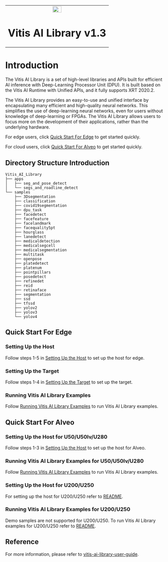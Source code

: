 <table width="100%">
  <tr width="100%">
    <td align="center"><img src="https://www.xilinx.com/content/dam/xilinx/imgs/press/media-kits/corporate/xilinx-logo.png" width="30%"/><h1>Vitis AI Library v1.3</h1>
    </td>
 </tr>
 </table>

# Introduction
The Vitis AI Library is a set of high-level libraries and APIs built for efficient AI inference with Deep-Learning Processor Unit (DPU). It is built based on the Vitis AI Runtime with Unified APIs, and it fully supports XRT 2020.2.

The Vitis AI Library provides an easy-to-use and unified interface by encapsulating many efficient and high-quality neural networks. This simplifies the use of deep-learning neural networks, even for users without knowledge of deep-learning or FPGAs. The Vitis AI Library allows users to focus more on the development of their applications, rather than the underlying hardware.

For edge users, click 
[Quick Start For Edge](#quick-start-for-edge) to get started quickly. 

For cloud users, click 
[Quick Start For Alveo](#quick-start-for-alveo) to get started quickly.

## Directory Structure Introduction

```
Vitis_AI_Library
├── apps
│   ├── seg_and_pose_detect
│   └── segs_and_roadline_detect
└── samples
    ├── 3Dsegmentation
    ├── classification
    ├── covid19segmentation
    ├── dpu_task
    ├── facedetect	
    ├── facefeature
    ├── facelandmark
    ├── facequality5pt
    ├── hourglass
    ├── lanedetect
    ├── medicaldetection
    ├── medicalsegcell
    ├── medicalsegmentation
    ├── multitask
    ├── openpose
    ├── platedetect
    ├── platenum
    ├── pointpillars
    ├── posedetect
    ├── refinedet
    ├── reid
    ├── retinaface
    ├── segmentation
    ├── ssd
    ├── tfssd
    ├── yolov2
    ├── yolov3	
    └── yolov4
```

## Quick Start For Edge
### Setting Up the Host
Follow steps 1-5 in [Setting Up the Host](../../tools/Vitis-AI-Library/README.md#setting-up-the-host) to set up the host for edge.

### Setting Up the Target
Follow steps 1-4 in [Setting Up the Target](../../tools/Vitis-AI-Library/README.md#setting-up-the-target) to set up the target.
	 	  
### Running Vitis AI Library Examples
Follow [Running Vitis AI Library Examples](../../tools/Vitis-AI-Library/README.md#running-vitis-ai-library-examples) to run Vitis AI Library examples.

## Quick Start For Alveo
### Setting Up the Host for U50/U50lv/U280
Follow steps 1-3 in [Setting Up the Host](../../tools/Vitis-AI-Library/README.md#setting-up-the-host-for-u50u50lvu280) to set up the host for Alveo.

### Running Vitis AI Library Examples for U50/U50lv/U280
Follow [Running Vitis AI Library Examples](../../tools/Vitis-AI-Library/README.md#running-vitis-ai-library-examples-for-u50u50lvu280) to run Vitis AI Library examples.

### Setting Up the Host for U200/U250

For setting up the host for U200/U250 refer to [README](../../tools/Vitis-AI-Library/README.md#setting-up-the-host-for-alveo-u200alveo-u250).

### Running Vitis AI Library Examples for U200/U250

Demo samples are not supported for U200/U250. To run Vitis AI Library examples for U200/U250 refer to [README](../../tools/Vitis-AI-Library/README.md#running-vitis-ai-library-examples-on-alveo-u200alveo-u250-with-dpucadx8g).

## Reference
For more information, please refer to [vitis-ai-library-user-guide](https://www.xilinx.com/support/documentation/sw_manuals/vitis_ai/1_3/ug1354-xilinx-ai-sdk.pdf).
